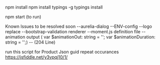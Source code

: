 npm install
npm install typings -g
typings install

npm start (to run)

Known Issues to be resolved soon
--aurelia-dialog
--ENV-config
--logo replace
--bootstrap-validation renderer
--moment.js definition file
--animation output ( var $animationOut: string = ''; 
                var $animationDuration: string = '';) -- (204 Line)

run this script for Product Json guid repeat occurances
https://jsfiddle.net/y3vpqj10/1/